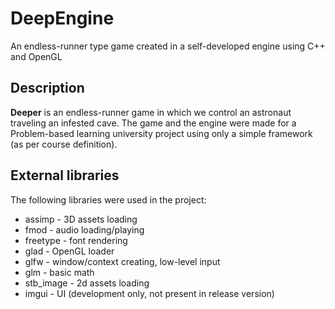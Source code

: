 # DeepEngine
An endless-runner type game created in a self-developed engine using C++ and OpenGL

## Description
**Deeper** is an endless-runner game in which we control an astronaut traveling an infested cave. The game and the engine were made for a Problem-based learning university project using only a simple framework (as per course definition).

## External libraries
The following libraries were used in the project:

+ assimp - 3D assets loading
+ fmod - audio loading/playing
+ freetype - font rendering
+ glad - OpenGL loader
+ glfw - window/context creating, low-level input
+ glm - basic math
+ stb_image - 2d assets loading
+ imgui - UI (development only, not present in release version)
